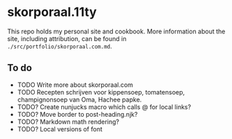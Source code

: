 # skorporaal.11ty

This repo holds my personal site and cookbook. More information about the site, including attribution, can be found in `./src/portfolio/skorporaal.com.md`.

## To do

- TODO Write more about skorporaal.com
- TODO Recepten schrijven voor kippensoep, tomatensoep, champignonsoep van Oma, Hachee papke.
- TODO? Create nunjucks macro which calls @ for local links?
- TODO? Move border to post-heading.njk?
- TODO? Markdown math rendering?
- TODO? Local versions of font
